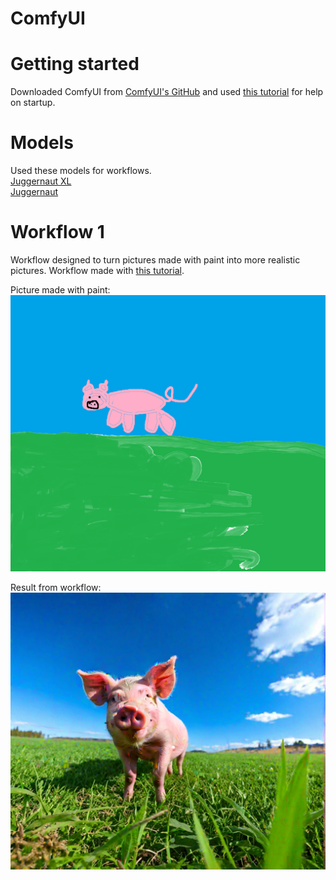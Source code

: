 # ComfyUI

# Getting started
Downloaded ComfyUI from [ComfyUI's GitHub](https://github.com/comfyanonymous/ComfyUI?tab=readme-ov-file)
and used [this tutorial](https://www.youtube.com/watch?v=Zko_s2LO9Wo) for help on startup. 

# Models
Used these models for workflows. <br>
[Juggernaut XL](https://civitai.com/models/133005?modelVersionId=456194)
<br>
[Juggernaut](https://civitai.com/models/46422/juggernaut)

# Workflow 1
Workflow designed to turn pictures made with paint into more realistic pictures. Workflow made with [this tutorial](https://stable-diffusion-art.com/comfyui/#Image-to-image_workflow).

Picture made with paint:
![Image made with paint](./Workflow_1/possu.png)

Result from workflow:
![Result from workflow](./Workflow_1/ComfyUI_00006_.png)

